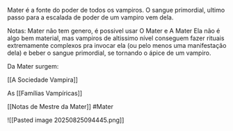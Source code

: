 Mater é a fonte do poder de todos os vampiros. O sangue primordial, ultimo passo para a escalada de poder de um vampiro vem dela.

Notas:
Mater não tem genero, é possivel usar O Mater e A Mater
Ela não é algo bem material, mas vampiros de altissimo nível conseguem fazer rituais extremamente complexos pra invocar ela (ou pelo menos uma manifestação dela) e beber o sangue primordial, se tornando o ápice de um vampiro.

Da Mater surgem:

[[A Sociedade Vampira]]

As [[Famílias Vampíricas]]


[[Notas de Mestre da Mater]]
#Mater

![[Pasted image 20250825094445.png]]